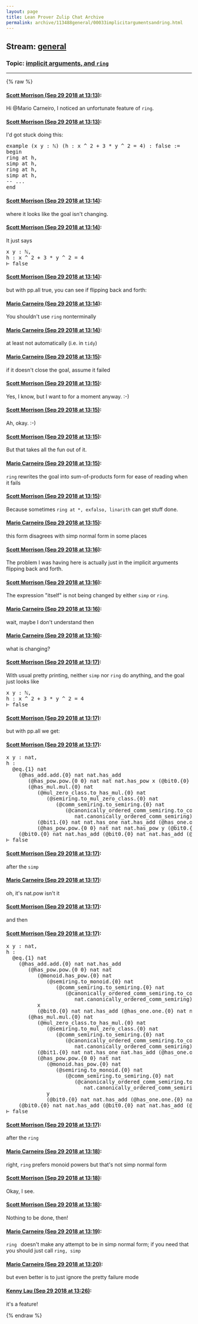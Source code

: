 ```yaml
---
layout: page
title: Lean Prover Zulip Chat Archive 
permalink: archive/113488general/00033implicitargumentsandring.html
---
```


## Stream: [general](index.html)
### Topic: [implicit arguments, and `ring`](00033implicitargumentsandring.html)

---


{% raw %}
#### [ Scott Morrison (Sep 29 2018 at 13:13)](https://leanprover.zulipchat.com/#narrow/stream/113488-general/topic/implicit%20arguments%2C%20and%20%60ring%60/near/134878744):
<p>Hi <span class="user-mention" data-user-id="110049">@Mario Carneiro</span>, I noticed an unfortunate feature of <code>ring</code>.</p>

#### [ Scott Morrison (Sep 29 2018 at 13:13)](https://leanprover.zulipchat.com/#narrow/stream/113488-general/topic/implicit%20arguments%2C%20and%20%60ring%60/near/134878745):
<p>I'd got stuck doing this:</p>
<div class="codehilite"><pre><span></span>example (x y : ℕ) (h : x ^ 2 + 3 * y ^ 2 = 4) : false :=
begin
ring at h,
simp at h,
ring at h,
simp at h,
-- ...
end
</pre></div>

#### [ Scott Morrison (Sep 29 2018 at 13:14)](https://leanprover.zulipchat.com/#narrow/stream/113488-general/topic/implicit%20arguments%2C%20and%20%60ring%60/near/134878784):
<p>where it looks like the goal isn't changing.</p>

#### [ Scott Morrison (Sep 29 2018 at 13:14)](https://leanprover.zulipchat.com/#narrow/stream/113488-general/topic/implicit%20arguments%2C%20and%20%60ring%60/near/134878788):
<p>It just says </p>
<div class="codehilite"><pre><span></span>x y : ℕ,
h : x ^ 2 + 3 * y ^ 2 = 4
⊢ false
</pre></div>

#### [ Scott Morrison (Sep 29 2018 at 13:14)](https://leanprover.zulipchat.com/#narrow/stream/113488-general/topic/implicit%20arguments%2C%20and%20%60ring%60/near/134878791):
<p>but with pp.all true, you can see if flipping back and forth:</p>

#### [ Mario Carneiro (Sep 29 2018 at 13:14)](https://leanprover.zulipchat.com/#narrow/stream/113488-general/topic/implicit%20arguments%2C%20and%20%60ring%60/near/134878803):
<p>You shouldn't use <code>ring</code> nonterminally</p>

#### [ Mario Carneiro (Sep 29 2018 at 13:14)](https://leanprover.zulipchat.com/#narrow/stream/113488-general/topic/implicit%20arguments%2C%20and%20%60ring%60/near/134878808):
<p>at least not automatically (i.e. in <code>tidy</code>)</p>

#### [ Mario Carneiro (Sep 29 2018 at 13:15)](https://leanprover.zulipchat.com/#narrow/stream/113488-general/topic/implicit%20arguments%2C%20and%20%60ring%60/near/134878815):
<p>if it doesn't close the goal, assume it failed</p>

#### [ Scott Morrison (Sep 29 2018 at 13:15)](https://leanprover.zulipchat.com/#narrow/stream/113488-general/topic/implicit%20arguments%2C%20and%20%60ring%60/near/134878817):
<p>Yes, I know, but I want to for a moment anyway. :-)</p>

#### [ Scott Morrison (Sep 29 2018 at 13:15)](https://leanprover.zulipchat.com/#narrow/stream/113488-general/topic/implicit%20arguments%2C%20and%20%60ring%60/near/134878818):
<p>Ah, okay. :-)</p>

#### [ Scott Morrison (Sep 29 2018 at 13:15)](https://leanprover.zulipchat.com/#narrow/stream/113488-general/topic/implicit%20arguments%2C%20and%20%60ring%60/near/134878821):
<p>But that takes all the fun out of it.</p>

#### [ Mario Carneiro (Sep 29 2018 at 13:15)](https://leanprover.zulipchat.com/#narrow/stream/113488-general/topic/implicit%20arguments%2C%20and%20%60ring%60/near/134878823):
<p><code>ring</code> rewrites the goal into sum-of-products form for ease of reading when it fails</p>

#### [ Scott Morrison (Sep 29 2018 at 13:15)](https://leanprover.zulipchat.com/#narrow/stream/113488-general/topic/implicit%20arguments%2C%20and%20%60ring%60/near/134878827):
<p>Because sometimes <code>ring at *, exfalso, linarith</code> can get stuff done.</p>

#### [ Mario Carneiro (Sep 29 2018 at 13:15)](https://leanprover.zulipchat.com/#narrow/stream/113488-general/topic/implicit%20arguments%2C%20and%20%60ring%60/near/134878829):
<p>this form disagrees with simp normal form in some places</p>

#### [ Scott Morrison (Sep 29 2018 at 13:16)](https://leanprover.zulipchat.com/#narrow/stream/113488-general/topic/implicit%20arguments%2C%20and%20%60ring%60/near/134878870):
<p>The problem I was having here is actually just in the implicit arguments flipping back and forth.</p>

#### [ Scott Morrison (Sep 29 2018 at 13:16)](https://leanprover.zulipchat.com/#narrow/stream/113488-general/topic/implicit%20arguments%2C%20and%20%60ring%60/near/134878874):
<p>The expression "itself" is not being changed by either <code>simp</code> or <code>ring</code>.</p>

#### [ Mario Carneiro (Sep 29 2018 at 13:16)](https://leanprover.zulipchat.com/#narrow/stream/113488-general/topic/implicit%20arguments%2C%20and%20%60ring%60/near/134878881):
<p>wait, maybe I don't understand then</p>

#### [ Mario Carneiro (Sep 29 2018 at 13:16)](https://leanprover.zulipchat.com/#narrow/stream/113488-general/topic/implicit%20arguments%2C%20and%20%60ring%60/near/134878882):
<p>what is changing?</p>

#### [ Scott Morrison (Sep 29 2018 at 13:17)](https://leanprover.zulipchat.com/#narrow/stream/113488-general/topic/implicit%20arguments%2C%20and%20%60ring%60/near/134878894):
<p>With usual pretty printing, neither <code>simp</code> nor <code>ring</code> do anything, and the goal just looks like</p>
<div class="codehilite"><pre><span></span>x y : ℕ,
h : x ^ 2 + 3 * y ^ 2 = 4
⊢ false
</pre></div>

#### [ Scott Morrison (Sep 29 2018 at 13:17)](https://leanprover.zulipchat.com/#narrow/stream/113488-general/topic/implicit%20arguments%2C%20and%20%60ring%60/near/134878896):
<p>but with pp.all we get:</p>

#### [ Scott Morrison (Sep 29 2018 at 13:17)](https://leanprover.zulipchat.com/#narrow/stream/113488-general/topic/implicit%20arguments%2C%20and%20%60ring%60/near/134878898):
<div class="codehilite"><pre><span></span>x y : nat,
h :
  @eq.{1} nat
    (@has_add.add.{0} nat nat.has_add
       (@has_pow.pow.{0 0} nat nat nat.has_pow x (@bit0.{0} nat nat.has_add (@has_one.one.{0} nat nat.has_one)))
       (@has_mul.mul.{0} nat
          (@mul_zero_class.to_has_mul.{0} nat
             (@semiring.to_mul_zero_class.{0} nat
                (@comm_semiring.to_semiring.{0} nat
                   (@canonically_ordered_comm_semiring.to_comm_semiring.{0} nat
                      nat.canonically_ordered_comm_semiring))))
          (@bit1.{0} nat nat.has_one nat.has_add (@has_one.one.{0} nat nat.has_one))
          (@has_pow.pow.{0 0} nat nat nat.has_pow y (@bit0.{0} nat nat.has_add (@has_one.one.{0} nat nat.has_one)))))
    (@bit0.{0} nat nat.has_add (@bit0.{0} nat nat.has_add (@has_one.one.{0} nat nat.has_one)))
⊢ false
</pre></div>

#### [ Scott Morrison (Sep 29 2018 at 13:17)](https://leanprover.zulipchat.com/#narrow/stream/113488-general/topic/implicit%20arguments%2C%20and%20%60ring%60/near/134878899):
<p>after the <code>simp</code></p>

#### [ Mario Carneiro (Sep 29 2018 at 13:17)](https://leanprover.zulipchat.com/#narrow/stream/113488-general/topic/implicit%20arguments%2C%20and%20%60ring%60/near/134878900):
<p>oh, it's nat.pow isn't it</p>

#### [ Scott Morrison (Sep 29 2018 at 13:17)](https://leanprover.zulipchat.com/#narrow/stream/113488-general/topic/implicit%20arguments%2C%20and%20%60ring%60/near/134878901):
<p>and then</p>

#### [ Scott Morrison (Sep 29 2018 at 13:17)](https://leanprover.zulipchat.com/#narrow/stream/113488-general/topic/implicit%20arguments%2C%20and%20%60ring%60/near/134878905):
<div class="codehilite"><pre><span></span>x y : nat,
h :
  @eq.{1} nat
    (@has_add.add.{0} nat nat.has_add
       (@has_pow.pow.{0 0} nat nat
          (@monoid.has_pow.{0} nat
             (@semiring.to_monoid.{0} nat
                (@comm_semiring.to_semiring.{0} nat
                   (@canonically_ordered_comm_semiring.to_comm_semiring.{0} nat
                      nat.canonically_ordered_comm_semiring))))
          x
          (@bit0.{0} nat nat.has_add (@has_one.one.{0} nat nat.has_one)))
       (@has_mul.mul.{0} nat
          (@mul_zero_class.to_has_mul.{0} nat
             (@semiring.to_mul_zero_class.{0} nat
                (@comm_semiring.to_semiring.{0} nat
                   (@canonically_ordered_comm_semiring.to_comm_semiring.{0} nat
                      nat.canonically_ordered_comm_semiring))))
          (@bit1.{0} nat nat.has_one nat.has_add (@has_one.one.{0} nat nat.has_one))
          (@has_pow.pow.{0 0} nat nat
             (@monoid.has_pow.{0} nat
                (@semiring.to_monoid.{0} nat
                   (@comm_semiring.to_semiring.{0} nat
                      (@canonically_ordered_comm_semiring.to_comm_semiring.{0} nat
                         nat.canonically_ordered_comm_semiring))))
             y
             (@bit0.{0} nat nat.has_add (@has_one.one.{0} nat nat.has_one)))))
    (@bit0.{0} nat nat.has_add (@bit0.{0} nat nat.has_add (@has_one.one.{0} nat nat.has_one)))
⊢ false
</pre></div>

#### [ Scott Morrison (Sep 29 2018 at 13:17)](https://leanprover.zulipchat.com/#narrow/stream/113488-general/topic/implicit%20arguments%2C%20and%20%60ring%60/near/134878906):
<p>after the <code>ring</code></p>

#### [ Mario Carneiro (Sep 29 2018 at 13:18)](https://leanprover.zulipchat.com/#narrow/stream/113488-general/topic/implicit%20arguments%2C%20and%20%60ring%60/near/134878947):
<p>right, <code>ring</code> prefers monoid powers but that's not simp normal form</p>

#### [ Scott Morrison (Sep 29 2018 at 13:18)](https://leanprover.zulipchat.com/#narrow/stream/113488-general/topic/implicit%20arguments%2C%20and%20%60ring%60/near/134878950):
<p>Okay, I see.</p>

#### [ Scott Morrison (Sep 29 2018 at 13:18)](https://leanprover.zulipchat.com/#narrow/stream/113488-general/topic/implicit%20arguments%2C%20and%20%60ring%60/near/134878951):
<p>Nothing to be done, then!</p>

#### [ Mario Carneiro (Sep 29 2018 at 13:19)](https://leanprover.zulipchat.com/#narrow/stream/113488-general/topic/implicit%20arguments%2C%20and%20%60ring%60/near/134878962):
<p><code>ring </code> doesn't make any attempt to be in simp normal form; if you need that you should just call <code>ring, simp</code></p>

#### [ Mario Carneiro (Sep 29 2018 at 13:20)](https://leanprover.zulipchat.com/#narrow/stream/113488-general/topic/implicit%20arguments%2C%20and%20%60ring%60/near/134878965):
<p>but even better is to just ignore the pretty failure mode</p>

#### [ Kenny Lau (Sep 29 2018 at 13:26)](https://leanprover.zulipchat.com/#narrow/stream/113488-general/topic/implicit%20arguments%2C%20and%20%60ring%60/near/134879165):
<p>it's a feature!</p>


{% endraw %}
